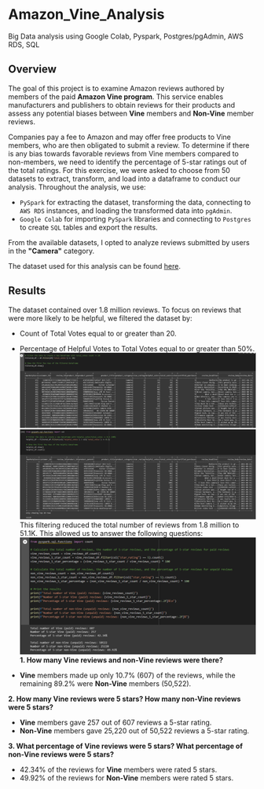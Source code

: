 # Amazon_Vine_Analysis
Big Data analysis using Google Colab, Pyspark, Postgres/pgAdmin, AWS RDS, SQL

## Overview

The goal of this project is to examine Amazon reviews authored by members of the paid **Amazon Vine program**. This service enables manufacturers and publishers to obtain reviews for their products and assess any potential biases between **Vine** members and **Non-Vine** member reviews.

Companies pay a fee to Amazon and may offer free products to Vine members, who are then obligated to submit a review. To determine if there is any bias towards favorable reviews from Vine members compared to non-members, we need to identify the percentage of 5-star ratings out of the total ratings. For this exercise, we were asked to choose from 50 datasets to extract, transform, and load into a dataframe to conduct our analysis. Throughout the analysis, we use:

- `PySpark` for extracting the dataset, transforming the data, connecting to `AWS RDS` instances, and loading the transformed data into `pgAdmin`.
- `Google Colab` for importing `PySpark` libraries and connecting to `Postgres` to create `SQL` tables and export the results.

From the available datasets, I opted to analyze reviews submitted by users in the **"Camera"** category.

The dataset used for this analysis can be found [here](https://s3.amazonaws.com/amazon-reviews-pds/tsv/amazon_reviews_us_Camera_v1_00.tsv.gz).

## Results

The dataset contained over 1.8 million reviews. To focus on reviews that were more likely to be helpful, we filtered the dataset by:

- Count of Total Votes equal to or greater than 20.
- Percentage of Helpful Votes to Total Votes equal to or greater than 50%.
![TotalVoteCount](https://github.com/Nuh-Khan/Amazon_Vine_Analysis/blob/main/Images/total_votes-count.png)
![Helpful](https://github.com/Nuh-Khan/Amazon_Vine_Analysis/blob/main/Images/helpful.png)
This filtering reduced the total number of reviews from 1.8 million to 51.1K. This allowed us to answer the following questions:
![All3](https://github.com/Nuh-Khan/Amazon_Vine_Analysis/blob/main/Images/all3.png)
**1. How many Vine reviews and non-Vine reviews were there?**

- **Vine** members made up only 10.7% (607) of the reviews, while the remaining 89.2% were **Non-Vine** members (50,522).

**2. How many Vine reviews were 5 stars? How many non-Vine reviews were 5 stars?**

- **Vine** members gave 257 out of 607 reviews a 5-star rating.
- **Non-Vine** members gave 25,220 out of 50,522 reviews a 5-star rating.

**3. What percentage of Vine reviews were 5 stars? What percentage of non-Vine reviews were 5 stars?**

- 42.34% of the reviews for **Vine** members were rated 5 stars.
- 49.92% of the reviews for **Non-Vine** members were rated 5 stars.
